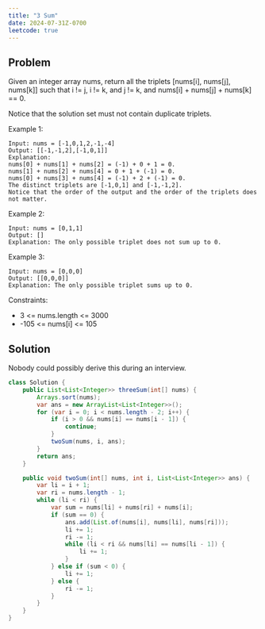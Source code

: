 ```yaml
---
title: "3 Sum"
date: 2024-07-31Z-0700
leetcode: true
---
```


## Problem

Given an integer array nums, return all the triplets [nums[i], nums[j], nums[k]] such that i != j, i != k, and j != k, and nums[i] + nums[j] + nums[k] == 0.

Notice that the solution set must not contain duplicate triplets.

Example 1:

```text
Input: nums = [-1,0,1,2,-1,-4]
Output: [[-1,-1,2],[-1,0,1]]
Explanation:
nums[0] + nums[1] + nums[2] = (-1) + 0 + 1 = 0.
nums[1] + nums[2] + nums[4] = 0 + 1 + (-1) = 0.
nums[0] + nums[3] + nums[4] = (-1) + 2 + (-1) = 0.
The distinct triplets are [-1,0,1] and [-1,-1,2].
Notice that the order of the output and the order of the triplets does not matter.
```

Example 2:

```text
Input: nums = [0,1,1]
Output: []
Explanation: The only possible triplet does not sum up to 0.
```

Example 3:

```text
Input: nums = [0,0,0]
Output: [[0,0,0]]
Explanation: The only possible triplet sums up to 0.
```

Constraints:

- 3 <= nums.length <= 3000
- -105 <= nums[i] <= 105

## Solution

Nobody could possibly derive this during an interview.

```java
class Solution {
    public List<List<Integer>> threeSum(int[] nums) {
        Arrays.sort(nums);
        var ans = new ArrayList<List<Integer>>();
        for (var i = 0; i < nums.length - 2; i++) {
            if (i > 0 && nums[i] == nums[i - 1]) {
                continue;
            }
            twoSum(nums, i, ans);
        }
        return ans;
    }

    public void twoSum(int[] nums, int i, List<List<Integer>> ans) {
        var li = i + 1;
        var ri = nums.length - 1;
        while (li < ri) {
            var sum = nums[li] + nums[ri] + nums[i];
            if (sum == 0) {
                ans.add(List.of(nums[i], nums[li], nums[ri]));
                li += 1;
                ri -= 1;
                while (li < ri && nums[li] == nums[li - 1]) {
                    li += 1;
                }
            } else if (sum < 0) {
                li += 1;
            } else {
                ri -= 1;
            }
        }
    }
}
```
